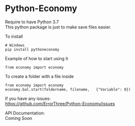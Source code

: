 # Python-Economy
  Require to have Python 3.7 \
  This python package is just to make save files easier.

  To install

    # Windows
    pip install pythoneconomy

  Example of how to start using it

    from economy import economy
  
  To create a folder with a file inside

    from economy import economy
    economy.bal.start(foldername, filename,   {"Variable": 0})

  If you have any issues: \
  https://github.com/ErrorThree/Python-Economy/issues

  API Documentation: \
  Coming Soon
